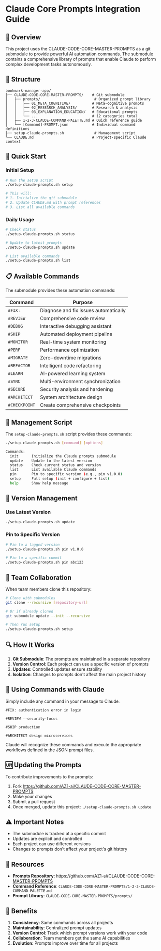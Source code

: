# Claude Core Prompts Integration Guide

## 🎯 Overview

This project uses the CLAUDE-CODE-CORE-MASTER-PROMPTS as a git submodule to provide powerful AI automation commands. The submodule contains a comprehensive library of prompts that enable Claude to perform complex development tasks autonomously.

## 📁 Structure

```
bookmark-manager-app/
├── CLAUDE-CODE-CORE-MASTER-PROMPTS/    # Git submodule
│   ├── prompts/                         # Organized prompt library
│   │   ├── 01_META_COGNITIVE/          # Meta-cognitive prompts
│   │   ├── 02_RESEARCH_ANALYSIS/       # Research & analysis
│   │   ├── 03_EXPLANATION_EDUCATION/   # Educational prompts
│   │   └── ...                         # 12 categories total
│   ├── 1-2-3-CLAUDE-COMMAND-PALETTE.md # Quick reference guide
│   └── [Command]-PROMPT.json           # Individual command definitions
├── setup-claude-prompts.sh              # Management script
└── CLAUDE.md                           # Project-specific Claude context
```

## 🚀 Quick Start

### Initial Setup
```bash
# Run the setup script
./setup-claude-prompts.sh setup

# This will:
# 1. Initialize the git submodule
# 2. Update CLAUDE.md with prompt references
# 3. List all available commands
```

### Daily Usage
```bash
# Check status
./setup-claude-prompts.sh status

# Update to latest prompts
./setup-claude-prompts.sh update

# List available commands
./setup-claude-prompts.sh list
```

## 📋 Available Commands

The submodule provides these automation commands:

| Command | Purpose |
|---------|---------|
| `#FIX:` | Diagnose and fix issues automatically |
| `#REVIEW` | Comprehensive code review |
| `#DEBUG` | Interactive debugging assistant |
| `#SHIP` | Automated deployment pipeline |
| `#MONITOR` | Real-time system monitoring |
| `#PERF` | Performance optimization |
| `#MIGRATE` | Zero-downtime migrations |
| `#REFACTOR` | Intelligent code refactoring |
| `#LEARN` | AI-powered learning system |
| `#SYNC` | Multi-environment synchronization |
| `#SECURE` | Security analysis and hardening |
| `#ARCHITECT` | System architecture design |
| `#CHECKPOINT` | Create comprehensive checkpoints |

## 🔧 Management Script

The `setup-claude-prompts.sh` script provides these commands:

```bash
./setup-claude-prompts.sh [command] [options]

Commands:
  init      Initialize the Claude prompts submodule
  update    Update to the latest version
  status    Check current status and version
  list      List available Claude commands
  pin       Pin to specific version (e.g., pin v1.0.0)
  setup     Full setup (init + configure + list)
  help      Show help message
```

## 🔄 Version Management

### Use Latest Version
```bash
./setup-claude-prompts.sh update
```

### Pin to Specific Version
```bash
# Pin to a tagged version
./setup-claude-prompts.sh pin v1.0.0

# Pin to a specific commit
./setup-claude-prompts.sh pin abc123
```

## 👥 Team Collaboration

When team members clone this repository:

```bash
# Clone with submodules
git clone --recursive [repository-url]

# Or if already cloned
git submodule update --init --recursive

# Then run setup
./setup-claude-prompts.sh setup
```

## 🔍 How It Works

1. **Git Submodule**: The prompts are maintained in a separate repository
2. **Version Control**: Each project can use a specific version of prompts
3. **Updates**: Controlled updates ensure stability
4. **Isolation**: Changes to prompts don't affect the main project history

## 📝 Using Commands with Claude

Simply include any command in your message to Claude:

```
#FIX: authentication error in login

#REVIEW --security-focus

#SHIP production

#ARCHITECT design microservices
```

Claude will recognize these commands and execute the appropriate workflows defined in the JSON prompt files.

## 🆙 Updating the Prompts

To contribute improvements to the prompts:

1. Fork https://github.com/AZ1-ai/CLAUDE-CODE-CORE-MASTER-PROMPTS
2. Make your changes
3. Submit a pull request
4. Once merged, update this project: `./setup-claude-prompts.sh update`

## ⚠️ Important Notes

- The submodule is tracked at a specific commit
- Updates are explicit and controlled
- Each project can use different versions
- Changes to prompts don't affect your project's git history

## 🔗 Resources

- **Prompts Repository**: https://github.com/AZ1-ai/CLAUDE-CODE-CORE-MASTER-PROMPTS
- **Command Reference**: `CLAUDE-CODE-CORE-MASTER-PROMPTS/1-2-3-CLAUDE-COMMAND-PALETTE.md`
- **Prompt Library**: `CLAUDE-CODE-CORE-MASTER-PROMPTS/prompts/`

## 🎉 Benefits

1. **Consistency**: Same commands across all projects
2. **Maintainability**: Centralized prompt updates
3. **Version Control**: Track which prompt versions work with your code
4. **Collaboration**: Team members get the same AI capabilities
5. **Evolution**: Prompts improve over time for all projects